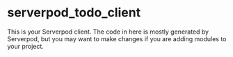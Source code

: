 # serverpod_todo_client

This is your Serverpod client. The code in here is mostly generated by
Serverpod, but you may want to make changes if you are adding modules to your
project.
